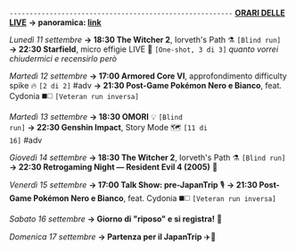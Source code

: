 <code>--------------------------------------------------------</code>
<b><u>ORARI DELLE LIVE</u></b>
<b>→ panoramica: <a href="https://trello.com/b/iKwdSGf3/sabaku">link</a></b>

<i>Lunedì 11 settembre</i>
<b>→ 18:30 The Witcher 2</b>, Iorveth's Path ⚗️ <code>[Blind run]</code> 
<b>→ 22:30 Starfield</b>, micro effigie LIVE 🌠 <code>[One-shot, 3 di 3]</code> <i>quanto vorrei chiudermici e recensirlo però</i>

<i>Martedì 12 settembre</i>
<b>→ 17:00 Armored Core VI</b>, approfondimento difficulty spike 🔥 <code>[2 di 2]</code> #adv
<b>→ 21:30 Post-Game Pokémon Nero e Bianco</b>, feat. Cydonia ◼️◻️ <code>[Veteran run inversa]</code>

<i>Martedì 13 settembre</i>
<b>→ 18:30 OMORI</b> 💡 <code>[Blind run]</code>
<b>→ 22:30 Genshin Impact</b>, Story Mode 🗺 <code>[11 di 16]</code> #adv

<i>Giovedì 14 settembre</i>
<b>→ 18:30 The Witcher 2</b>, Iorveth's Path ⚗️ <code>[Blind run]</code> 
<b>→ 22:30 Retrogaming Night ― Resident Evil 4 (2005)</b> 🧿

<i>Venerdì 15 settembre</i>
<b>→ 17:00 Talk Show: pre-JapanTrip</b> 🎙
<b>→ 21:30 Post-Game Pokémon Nero e Bianco</b>, feat. Cydonia ◼️◻️ <code>[Veteran run inversa]</code>

<i>Sabato 16 settembre</i>
<b>→ Giorno di "riposo" e si registra!</b> 🎥

<i>Domenica 17 settembre</i>
<b>→ Partenza per il JapanTrip</b> ✈️🏯

